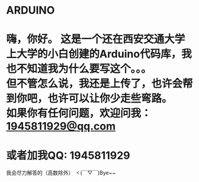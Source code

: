 # ARDUINO
 嗨，你好。
 这是一个还在西安交通大学上大学的小白创建的Arduino代码库，我也不知道我为什么要写这个。。。  
 但不管怎么说，我还是上传了，也许会帮到你吧，也许可以让你少走些弯路。  
 如果你有任何问题，欢迎问我：
 1945811929@qq.com  
 ==============================
 或者加我QQ:
 1945811929
 ===================================
 我会尽力解答的（高数除外）
 ヾ(￣▽￣)Bye~~
 
 
